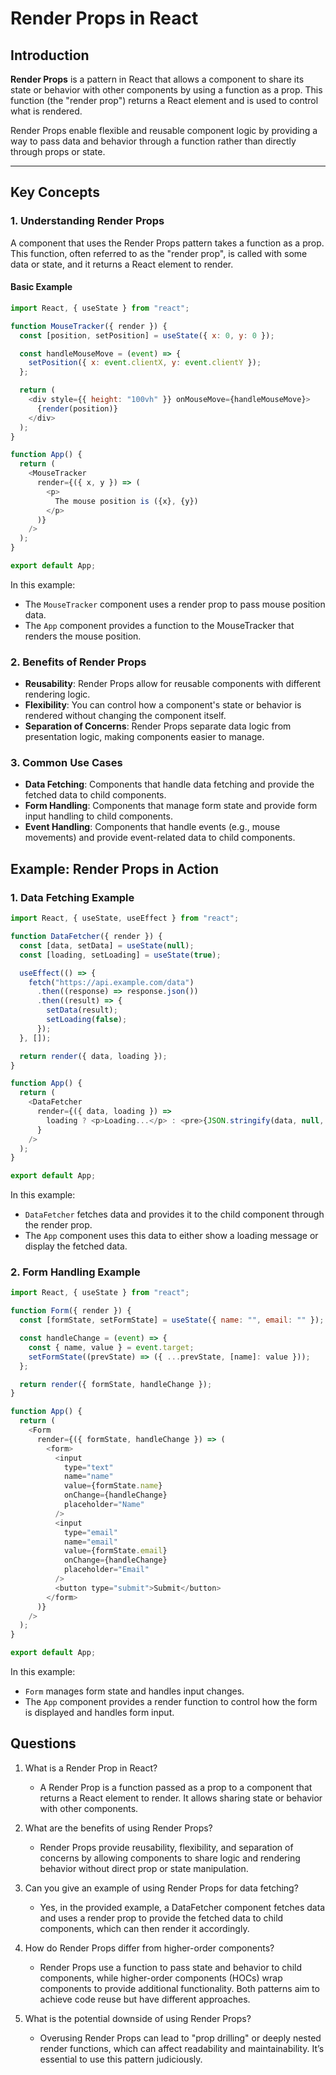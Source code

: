 # Render Props in React

## Introduction

**Render Props** is a pattern in React that allows a component to share its state or behavior with other components by using a function as a prop. This function (the "render prop") returns a React element and is used to control what is rendered.

Render Props enable flexible and reusable component logic by providing a way to pass data and behavior through a function rather than directly through props or state.

---

## Key Concepts

### 1. Understanding Render Props

A component that uses the Render Props pattern takes a function as a prop. This function, often referred to as the "render prop", is called with some data or state, and it returns a React element to render.

#### Basic Example

```javascript
import React, { useState } from "react";

function MouseTracker({ render }) {
  const [position, setPosition] = useState({ x: 0, y: 0 });

  const handleMouseMove = (event) => {
    setPosition({ x: event.clientX, y: event.clientY });
  };

  return (
    <div style={{ height: "100vh" }} onMouseMove={handleMouseMove}>
      {render(position)}
    </div>
  );
}

function App() {
  return (
    <MouseTracker
      render={({ x, y }) => (
        <p>
          The mouse position is ({x}, {y})
        </p>
      )}
    />
  );
}

export default App;
```

In this example:

- The `MouseTracker` component uses a render prop to pass mouse position data.
- The `App` component provides a function to the MouseTracker that renders the mouse position.

### 2. Benefits of Render Props

- **Reusability**: Render Props allow for reusable components with different rendering logic.
- **Flexibility**: You can control how a component's state or behavior is rendered without changing the component itself.
- **Separation of Concerns**: Render Props separate data logic from presentation logic, making components easier to manage.

### 3. Common Use Cases

- **Data Fetching**: Components that handle data fetching and provide the fetched data to child components.
- **Form Handling**: Components that manage form state and provide form input handling to child components.
- **Event Handling**: Components that handle events (e.g., mouse movements) and provide event-related data to child components.

## Example: Render Props in Action

### 1. Data Fetching Example

```javascript
import React, { useState, useEffect } from "react";

function DataFetcher({ render }) {
  const [data, setData] = useState(null);
  const [loading, setLoading] = useState(true);

  useEffect(() => {
    fetch("https://api.example.com/data")
      .then((response) => response.json())
      .then((result) => {
        setData(result);
        setLoading(false);
      });
  }, []);

  return render({ data, loading });
}

function App() {
  return (
    <DataFetcher
      render={({ data, loading }) =>
        loading ? <p>Loading...</p> : <pre>{JSON.stringify(data, null, 2)}</pre>
      }
    />
  );
}

export default App;
```

In this example:

- `DataFetcher` fetches data and provides it to the child component through the render prop.
- The `App` component uses this data to either show a loading message or display the fetched data.

### 2. Form Handling Example

```javascript
import React, { useState } from "react";

function Form({ render }) {
  const [formState, setFormState] = useState({ name: "", email: "" });

  const handleChange = (event) => {
    const { name, value } = event.target;
    setFormState((prevState) => ({ ...prevState, [name]: value }));
  };

  return render({ formState, handleChange });
}

function App() {
  return (
    <Form
      render={({ formState, handleChange }) => (
        <form>
          <input
            type="text"
            name="name"
            value={formState.name}
            onChange={handleChange}
            placeholder="Name"
          />
          <input
            type="email"
            name="email"
            value={formState.email}
            onChange={handleChange}
            placeholder="Email"
          />
          <button type="submit">Submit</button>
        </form>
      )}
    />
  );
}

export default App;
```

In this example:

- `Form` manages form state and handles input changes.
- The `App` component provides a render function to control how the form is displayed and handles form input.

## Questions

1. What is a Render Prop in React?

   - A Render Prop is a function passed as a prop to a component that returns a React element to render. It allows sharing state or behavior with other components.

2. What are the benefits of using Render Props?

   - Render Props provide reusability, flexibility, and separation of concerns by allowing components to share logic and rendering behavior without direct prop or state manipulation.

3. Can you give an example of using Render Props for data fetching?

   - Yes, in the provided example, a DataFetcher component fetches data and uses a render prop to provide the fetched data to child components, which can then render it accordingly.

4. How do Render Props differ from higher-order components?

   - Render Props use a function to pass state and behavior to child components, while higher-order components (HOCs) wrap components to provide additional functionality. Both patterns aim to achieve code reuse but have different approaches.

5. What is the potential downside of using Render Props?

   - Overusing Render Props can lead to "prop drilling" or deeply nested render functions, which can affect readability and maintainability. It’s essential to use this pattern judiciously.
